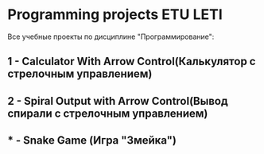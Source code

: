# Programming projects ETU LETI
 Все учебные проекты по дисциплине "Программирование":
## 1 - Calculator With Аrrow Control(Калькулятор с стрелочным управлением)
## 2 - Spiral Output with Аrrow Control(Вывод спирали с стрелочным управлением)
## * - Snake Game (Игра "Змейка")
